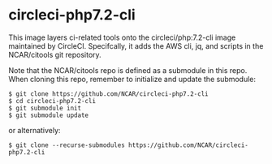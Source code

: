 # circleci-php7.2-cli

This image layers ci-related tools onto the circleci/php:7.2-cli image
maintained by CircleCI. Specifcally, it adds the AWS cli, jq, and scripts
in the NCAR/citools git repository.

Note that the NCAR/citools repo is defined as a submodule in this repo. When
cloning this repo, remember to initialize and update the submodule:

```
$ git clone https://github.com/NCAR/circleci-php7.2-cli
$ cd circleci-php7.2-cli
$ git submodule init
$ git submodule update
```
  or alternatively:

```
$ git clone --recurse-submodules https://github.com/NCAR/circleci-php7.2-cli
```





